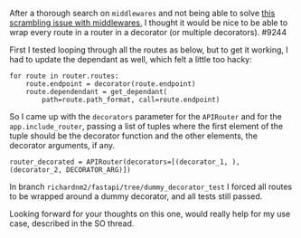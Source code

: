 After a thorough search on `middlewares` and not being able to solve [this scrambling issue with middlewares](https://stackoverflow.com/questions/75706159/async-warnings-generation-and-catching-inside-starlette-middleware-using-fastapi), I thought it would be nice to be able to wrap every route in a router in a decorator (or multiple decorators). #9244

First I tested looping through all the routes as below, but to get it working, I had to update the dependant as well, which felt a little too hacky:

```
for route in router.routes:
    route.endpoint = decorator(route.endpoint)
    route.dependendant = get_dependant(
        path=route.path_format, call=route.endpoint)
```

So I came up with the `decorators` parameter for the `APIRouter` and for the `app.include_router`, passing a list of tuples where the first element of the tuple should be the decorator function and the other elements, the decorator arguments, if any.

`router_decorated = APIRouter(decorators=[(decorator_1, ), (decorator_2, DECORATOR_ARG)])`

In branch `richardnm2/fastapi/tree/dummy_decorator_test` I forced all routes to be wrapped around a dummy decorator, and all tests still passed.

Looking forward for your thoughts on this one, would really help for my use case, described in the SO thread.
